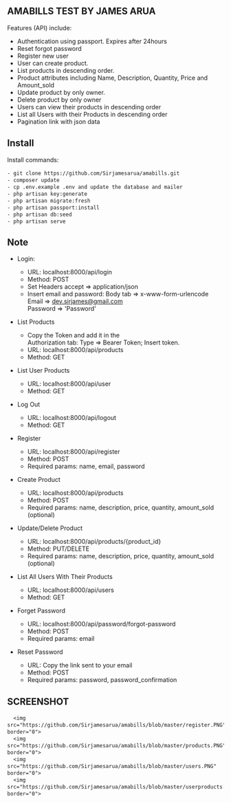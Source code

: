 
## AMABILLS TEST BY JAMES ARUA
 
Features (API) include:

- Authentication using passport. Expires after 24hours
- Reset forgot password 
- Register new user
- User can create product.
- List products in descending order.
- Product attributes including Name, Description, Quantity, Price and Amount_sold
- Update product by only owner.
- Delete product by only owner
- Users can view their products in descending order
- List all Users with their Products in descending order
- Pagination link with json data


## Install

Install commands:
``` 
- git clone https://github.com/Sirjamesarua/amabills.git 
- composer update
- cp .env.example .env and update the database and mailer
- php artisan key:generate
- php artisan migrate:fresh
- php artisan passport:install
- php artisan db:seed
- php artisan serve

```


## Note

- Login: 
    - URL: localhost:8000/api/login 
    - Method: POST
    - Set Headers accept => application/json
    - Insert email and password: Body tab => x-www-form-urlencode <br>
      Email => dev.sirjames@gmail.com<br>
      Password => 'Password'<br>
    
    
- List Products
	- Copy the Token and add it in the <br> Authorization tab: Type => Bearer Token; Insert token. 
    - URL: localhost:8000/api/products 
    - Method: GET


- List User  Products
    - URL: localhost:8000/api/user 
    - Method: GET


- Log Out
    - URL: localhost:8000/api/logout 
    - Method: GET


- Register
    - URL: localhost:8000/api/register 
    - Method: POST
    - Required params: name, email, password


- Create Product
    - URL: localhost:8000/api/products 
    - Method: POST
    - Required params: name, description, price, quantity, amount_sold (optional)
    
    
- Update/Delete Product
    - URL: localhost:8000/api/products/{product_id} 
    - Method: PUT/DELETE
    - Required params: name, description, price, quantity, amount_sold (optional)
    
    
- List All Users With Their Products
    - URL: localhost:8000/api/users 
    - Method: GET


- Forget Password
    - URL: localhost:8000/api/password/forgot-password 
    - Method: POST
    - Required params: email


- Reset Password
    - URL: Copy the link sent to your email 
    - Method: POST
    - Required params: password, password_confirmation 
    
    
 ## SCREENSHOT
      <img src="https://github.com/Sirjamesarua/amabills/blob/master/register.PNG" border="0">
      <img src="https://github.com/Sirjamesarua/amabills/blob/master/products.PNG"  border="0">
      <img src="https://github.com/Sirjamesarua/amabills/blob/master/users.PNG"  border="0">
      <img src="https://github.com/Sirjamesarua/amabills/blob/master/userproducts.PNG"  border="0">
